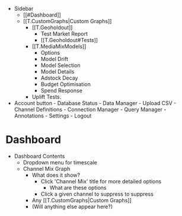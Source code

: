 - Sidebar
	- [[#Dashboard]]
	- [[T.CustomGraphs|Custom Graphs]]
		- [[T.Geoholdout]]
			- Test Market Report
			- [[T.Geoholdout#Tests]]
		- [[T.MediaMixModels]]
			- Options
			- Model Drift
			- Model Selection
			- Model Details
			- Adstock Decay
			- Budget Optimisation
			- Spend Response
		- Uplift Tests.
- Account button
			- Database Status
			- Data Manager
				- Upload CSV
				- Channel Definitions
				- Connection Manager
				- Query Manager
			- Annotations
			- Settings
			- Logout

# Dashboard
- Dashboard Contents
	- Dropdown menu for timescale
	- Channel Mix Graph
		- What does it show?
			- Click 'Channel Mix' title for more detailed options
				- What are these options
			- Click a given channel to suppress to suppress
		- Any [[T.CustomGraphs|Custom Graphs]]
		- (Will anything else appear here?)